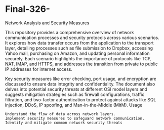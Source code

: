# Final-326-

Network Analysis and Security Measures

This repository provides a comprehensive overview of network communication processes and security protocols across various scenarios. It explores how data transfer occurs from the application to the transport layer, detailing processes such as file submission to Dropbox, accessing Yahoo mail, purchasing on Amazon, and updating personal information securely. Each scenario highlights the importance of protocols like TCP, NAT, IMAP, and HTTPS, and addresses the transition from private to public IP addresses for internet access.

Key security measures like error checking, port usage, and encryption are discussed to ensure data integrity and confidentiality. The document also delves into potential security threats at different OSI model layers and suggests mitigation strategies such as firewall configurations, traffic filtration, and two-factor authentication to protect against attacks like SQL injection, DDoS, IP spoofing, and Man-in-the-Middle (MitM).
Usage

    Understand the flow of data across network layers.
    Implement security measures to safeguard network communication.
    Identify and mitigate common network security threats
